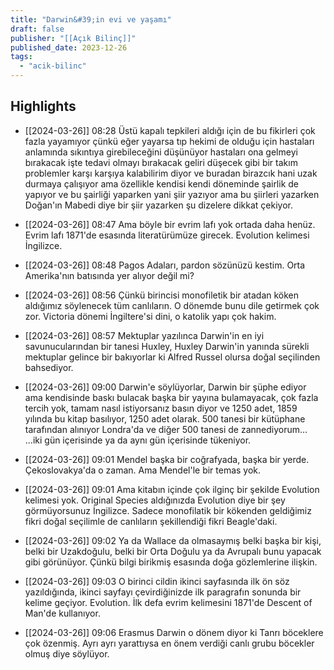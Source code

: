 ```yaml
---
title: "Darwin&#39;in evi ve yaşamı"
draft: false
publisher: "[[Açık Bilinç]]"
published_date: 2023-12-26
tags:
  - "acik-bilinc"
---
```



## Highlights
* [[2024-03-26]] 08:28  Üstü kapalı tepkileri aldığı için de bu fikirleri çok fazla yayamıyor çünkü eğer yayarsa tıp hekimi de olduğu için hastaları anlamında sıkıntıya girebileceğini düşünüyor hastaları ona gelmeyi bırakacak işte tedavi olmayı bırakacak geliri düşecek gibi bir takım problemler karşı karşıya kalabilirim diyor ve buradan birazcık hani uzak durmaya çalışıyor ama özellikle kendisi kendi döneminde şairlik de yapıyor ve bu şairliği yaparken yani şiir yazıyor ama bu şiirleri yazarken Doğan'ın Mabedi diye bir şiir yazarken şu dizelere dikkat çekiyor.

* [[2024-03-26]] 08:47  Ama böyle bir evrim lafı yok ortada daha henüz. Evrim lafı 1871'de esasında literatürümüze girecek. Evolution kelimesi İngilizce.

* [[2024-03-26]] 08:48  Pagos Adaları, pardon sözünüzü kestim. Orta Amerika'nın batısında yer alıyor değil mi?

* [[2024-03-26]] 08:56  Çünkü birincisi monofiletik bir atadan köken aldığımız söylenecek tüm canlıların. O dönemde bunu dile getirmek çok zor. Victoria dönemi İngiltere'si dini, o katolik yapı çok hakim.

* [[2024-03-26]] 08:57  Mektuplar yazılınca Darwin'in en iyi savunucularından bir tanesi Huxley, Huxley Darwin'in yanında sürekli mektuplar gelince bir bakıyorlar ki Alfred Russel olursa doğal seçilinden bahsediyor.

* [[2024-03-26]] 09:00  Darwin'e söylüyorlar, Darwin bir şüphe ediyor ama kendisinde baskı bulacak başka bir yayına bulamayacak, çok fazla tercih yok, tamam nasıl istiyorsanız basın diyor ve 1250 adet, 1859 yılında bu kitap basılıyor, 1250 adet olarak. 500 tanesi bir kütüphane tarafından alınıyor Londra'da ve diğer 500 tanesi de zannediyorum... ...iki gün içerisinde ya da aynı gün içerisinde tükeniyor.

* [[2024-03-26]] 09:01  Mendel başka bir coğrafyada, başka bir yerde. Çekoslovakya'da o zaman. Ama Mendel'le bir temas yok.

* [[2024-03-26]] 09:01  Ama kitabın içinde çok ilginç bir şekilde Evolution kelimesi yok. Original Species aldığınızda Evolution diye bir şey görmüyorsunuz İngilizce. Sadece monofilatik bir kökenden geldiğimiz fikri doğal seçilimle de canlıların şekillendiği fikri Beagle'daki.

* [[2024-03-26]] 09:02  Ya da Wallace da olmasaymış belki başka bir kişi, belki bir Uzakdoğulu, belki bir Orta Doğulu ya da Avrupalı bunu yapacak gibi görünüyor. Çünkü bilgi birikmiş esasında doğa gözlemlerine ilişkin.

* [[2024-03-26]] 09:03  O birinci cildin ikinci sayfasında ilk ön söz yazıldığında, ikinci sayfayı çevirdiğinizde ilk paragrafın sonunda bir kelime geçiyor. Evolution. İlk defa evrim kelimesini 1871'de Descent of Man'de kullanıyor.

* [[2024-03-26]] 09:06  Erasmus Darwin o dönem diyor ki Tanrı böceklere çok özenmiş. Ayrı ayrı yarattıysa en önem verdiği canlı grubu böcekler olmuş diye söylüyor.

